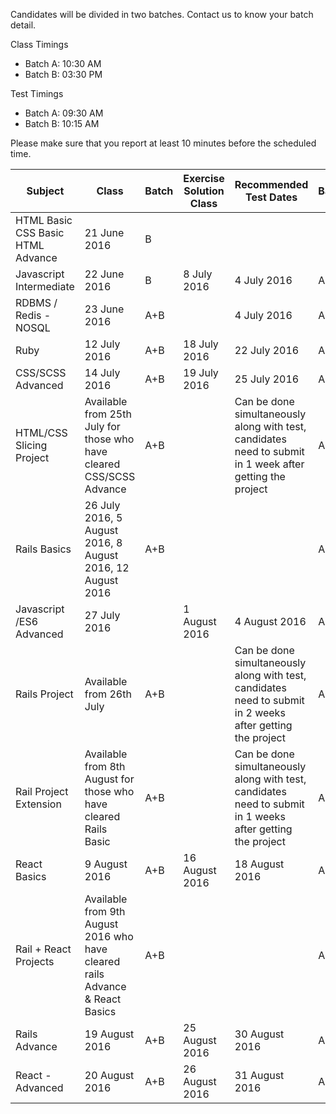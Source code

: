 Candidates will be divided in two batches. Contact us to know your batch detail.

Class Timings
* Batch A: 10:30 AM
* Batch B: 03:30 PM

Test Timings
* Batch A: 09:30 AM
* Batch B: 10:15 AM

Please make sure that you report at least 10 minutes before the scheduled time.

| Subject                                                                                  | Class                                                                        | Batch | Exercise Solution Class| Recommended Test Dates                                                                                    | Batch |
|------------------------------------------------------------------------------------------|------------------------------------------------------------------------------|-------|-----------------------|------------------------------------------------------------------------------------------------------------|-------|
| HTML Basic                                CSS Basic                        HTML Advance  | 21 June 2016                                                                 | B     |                       |                                                                                                            |       |
| Javascript Intermediate                                                                  | 22 June 2016                                                                 | B     | 8 July 2016           | 4 July 2016                                                                                                | A+B   |
| RDBMS / Redis - NOSQL                                                                    | 23 June 2016                                                                 | A+B   |                       | 4 July 2016                                                                                                | A+B   |
| Ruby                                                                                     | 12 July 2016                                                                 | A+B   | 18 July 2016          | 22 July 2016                                                                                               | A+B   |
| CSS/SCSS Advanced                                                                        | 14 July 2016                                                                 | A+B   | 19 July 2016          | 25 July 2016                                                                                               | A+B   |
| HTML/CSS Slicing Project                                                                 | Available from 25th July for those who have cleared CSS/SCSS Advance         | A+B   |                       | Can be done simultaneously along with test, candidates need to submit in 1 week after getting the project  | A+B   |
| Rails Basics                                                                            | 26 July 2016, 5 August 2016, 8 August 2016, 12 August 2016                                                               | A+B   |          |                                                                                               | A+B   |
| Javascript /ES6 Advanced                                                                 | 27 July 2016                                                                 |       | 1 August 2016         | 4 August 2016                                                                                              | A+B   |
| Rails Project                                                                            | Available from 26th July                                                     | A+B   |                       | Can be done simultaneously along with test, candidates need to submit in 2 weeks after getting the project | A+B   |
| Rail Project Extension                                                                   | Available from 8th August for those who have cleared Rails Basic             | A+B   |                       | Can be done simultaneously along with test, candidates need to submit in 1 weeks after getting the project | A+B   |
| React Basics                                                                             | 9 August 2016                                                                | A+B   | 16 August 2016        | 18 August 2016                                                                                             | A+B   |
| Rail + React Projects                                                                    | Available from 9th August 2016 who have cleared rails Advance & React Basics | A+B   |                       |                                                                                                            | A+B   |
| Rails Advance                                                                            | 19 August 2016                                                               | A+B   | 25 August 2016        | 30 August 2016                                                                                             | A+B   |
| React - Advanced                                                                         | 20 August 2016                                                               | A+B   | 26 August 2016        | 31 August 2016                                                                                             | A+B   |
